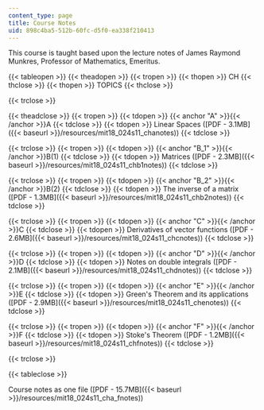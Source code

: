 ```yaml
---
content_type: page
title: Course Notes
uid: 898c4ba5-512b-60fc-d5f0-ea338f210413
---
```


This course is taught based upon the lecture notes of James Raymond Munkres, Professor of Mathematics, Emeritus.

{{< tableopen >}}
{{< theadopen >}}
{{< tropen >}}
{{< thopen >}}
CH
{{< thclose >}}
{{< thopen >}}
TOPICS
{{< thclose >}}

{{< trclose >}}

{{< theadclose >}}
{{< tropen >}}
{{< tdopen >}}
{{< anchor "A" >}}{{< /anchor >}}A
{{< tdclose >}}
{{< tdopen >}}
Linear Spaces ([PDF - 3.1MB]({{< baseurl >}}/resources/mit18_024s11_chanotes))
{{< tdclose >}}

{{< trclose >}}
{{< tropen >}}
{{< tdopen >}}
{{< anchor "B_1" >}}{{< /anchor >}}B(1)
{{< tdclose >}}
{{< tdopen >}}
Matrices ([PDF - 2.3MB]({{< baseurl >}}/resources/mit18_024s11_chb1notes))
{{< tdclose >}}

{{< trclose >}}
{{< tropen >}}
{{< tdopen >}}
{{< anchor "B_2" >}}{{< /anchor >}}B(2)
{{< tdclose >}}
{{< tdopen >}}
The inverse of a matrix ([PDF - 1.3MB]({{< baseurl >}}/resources/mit18_024s11_chb2notes))
{{< tdclose >}}

{{< trclose >}}
{{< tropen >}}
{{< tdopen >}}
{{< anchor "C" >}}{{< /anchor >}}C
{{< tdclose >}}
{{< tdopen >}}
Derivatives of vector functions ([PDF - 2.6MB]({{< baseurl >}}/resources/mit18_024s11_chcnotes))
{{< tdclose >}}

{{< trclose >}}
{{< tropen >}}
{{< tdopen >}}
{{< anchor "D" >}}{{< /anchor >}}D
{{< tdclose >}}
{{< tdopen >}}
Notes on double integrals ([PDF - 2.1MB]({{< baseurl >}}/resources/mit18_024s11_chdnotes))
{{< tdclose >}}

{{< trclose >}}
{{< tropen >}}
{{< tdopen >}}
{{< anchor "E" >}}{{< /anchor >}}E
{{< tdclose >}}
{{< tdopen >}}
Green's Theorem and its applications ([PDF - 2.9MB]({{< baseurl >}}/resources/mit18_024s11_chenotes))
{{< tdclose >}}

{{< trclose >}}
{{< tropen >}}
{{< tdopen >}}
{{< anchor "F" >}}{{< /anchor >}}F
{{< tdclose >}}
{{< tdopen >}}
Stoke's Theorem ([PDF - 1.2MB]({{< baseurl >}}/resources/mit18_024s11_chfnotes))
{{< tdclose >}}

{{< trclose >}}

{{< tableclose >}}

Course notes as one file ([PDF - 15.7MB]({{< baseurl >}}/resources/mit18_024s11_cha_fnotes))